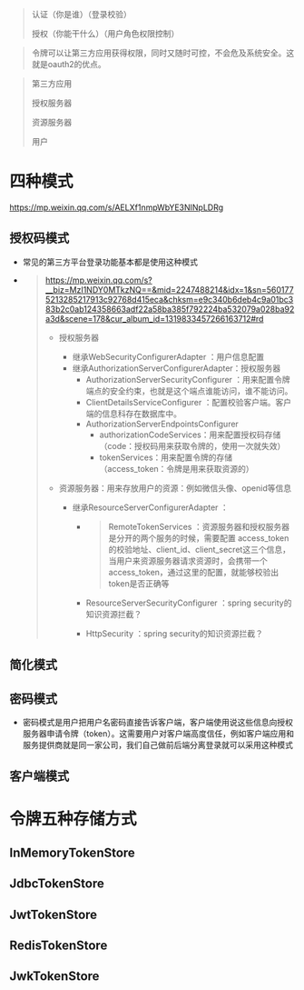 > 认证（你是谁）（登录校验）
>
> 授权（你能干什么）（用户角色权限控制）

> 令牌可以让第三方应用获得权限，同时又随时可控，不会危及系统安全。这就是oauth2的优点。

> 第三方应用
>
> 授权服务器
>
> 资源服务器
>
> 用户

# 四种模式

https://mp.weixin.qq.com/s/AELXf1nmpWbYE3NINpLDRg

## 授权码模式

- 常见的第三方平台登录功能基本都是使用这种模式

- > https://mp.weixin.qq.com/s?__biz=MzI1NDY0MTkzNQ==&mid=2247488214&idx=1&sn=5601775213285217913c92768d415eca&chksm=e9c340b6deb4c9a01bc383b2c0ab124358663adf22a58ba385f792224ba532079a028ba92a3d&scene=178&cur_album_id=1319833457266163712#rd 
  >
  > - 授权服务器
  >
  >   - 继承WebSecurityConfigurerAdapter ：用户信息配置
  >   - 继承AuthorizationServerConfigurerAdapter：授权服务器
  >     - AuthorizationServerSecurityConfigurer ：用来配置令牌端点的安全约束，也就是这个端点谁能访问，谁不能访问。
  >     - ClientDetailsServiceConfigurer ：配置校验客户端。客户端的信息科存在数据库中。
  >     - AuthorizationServerEndpointsConfigurer 
  >       - authorizationCodeServices：用来配置授权码存储（code：授权码用来获取令牌的，使用一次就失效）
  >       - tokenServices：用来配置令牌的存储（access_token：令牌是用来获取资源的）
  >
  > - 资源服务器：用来存放用户的资源：例如微信头像、openid等信息
  >
  >   - 继承ResourceServerConfigurerAdapter ：
  >
  >     - > RemoteTokenServices ：资源服务器和授权服务器是分开的两个服务的时候，需要配置 access_token的校验地址、client_id、client_secret这三个信息，当用户来资源服务器请求资源时，会携带一个access_token，通过这里的配置，就能够校验出token是否正确等
  >
  >     - ResourceServerSecurityConfigurer ：spring security的知识资源拦截？
  >
  >     - HttpSecurity ：spring security的知识资源拦截？

## 简化模式

## 密码模式

- 密码模式是用户把用户名密码直接告诉客户端，客户端使用说这些信息向授权服务器申请令牌（token）。这需要用户对客户端高度信任，例如客户端应用和服务提供商就是同一家公司，我们自己做前后端分离登录就可以采用这种模式

## 客户端模式

# 令牌五种存储方式

## InMemoryTokenStore

## JdbcTokenStore

## JwtTokenStore

## RedisTokenStore



## JwkTokenStore